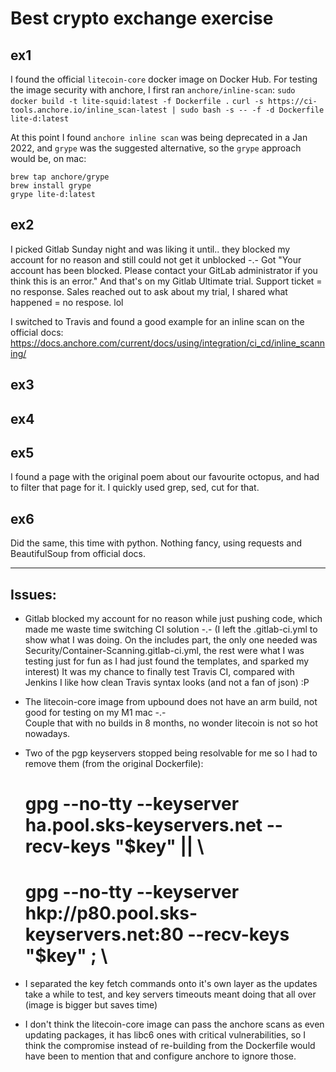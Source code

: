 # Best crypto exchange exercise

## ex1
I found the official `litecoin-core` docker image on Docker Hub.
For testing the image security with anchore, I first ran `anchore/inline-scan`:
`sudo docker build -t lite-squid:latest -f Dockerfile .`
`curl -s https://ci-tools.anchore.io/inline_scan-latest | sudo bash -s -- -f -d Dockerfile lite-d:latest`

At this point I found `anchore inline scan` was being deprecated in a Jan 2022, and `grype` was the suggested alternative, so the `grype` approach would be, on mac:
```
brew tap anchore/grype
brew install grype
grype lite-d:latest
```

## ex2
I picked Gitlab Sunday night and was liking it until.. they blocked my account for no reason and still could not get it unblocked -.-
Got "Your account has been blocked. Please contact your GitLab administrator if you think this is an error."
And that's on my Gitlab Ultimate trial. 
Support ticket = no response. 
Sales reached out to ask about my trial, I shared what happened = no respose. lol

I switched to Travis and found a good example for an inline scan on the official docs:
https://docs.anchore.com/current/docs/using/integration/ci_cd/inline_scanning/


## ex3


## ex4


## ex5
I found a page with the original poem about our favourite octopus, and had to filter that page for it.
I quickly used grep, sed, cut for that.

## ex6
Did the same, this time with python. Nothing fancy, using requests and BeautifulSoup from official docs.

---

## Issues:
* Gitlab blocked my account for no reason while just pushing code, which made me waste time switching CI solution -.-
(I left the .gitlab-ci.yml to show what I was doing. On the includes part, the only one needed was Security/Container-Scanning.gitlab-ci.yml, the rest were what I was testing just for fun as I had just found the templates, and sparked my interest)
It was my chance to finally test Travis CI, compared with Jenkins I like how clean Travis syntax looks (and not a fan of json) :P

* The litecoin-core image from upbound does not have an arm build, not good for testing on my M1 mac -.-  
Couple that with no builds in 8 months, no wonder litecoin is not so hot nowadays.

* Two of the pgp keyservers stopped being resolvable for me so I had to remove them (from the original Dockerfile):
    # gpg --no-tty --keyserver ha.pool.sks-keyservers.net --recv-keys "$key" || \
    # gpg --no-tty --keyserver hkp://p80.pool.sks-keyservers.net:80 --recv-keys "$key" ; \

* I separated the key fetch commands onto it's own layer as the updates take a while to test, and key servers timeouts meant doing that all over (image is bigger but saves time)

* I don't think the litecoin-core image can pass the anchore scans as even updating packages, it has libc6 ones with critical vulnerabilities,
so I think the compromise instead of re-building from the Dockerfile would have been to mention that and configure anchore to ignore those.